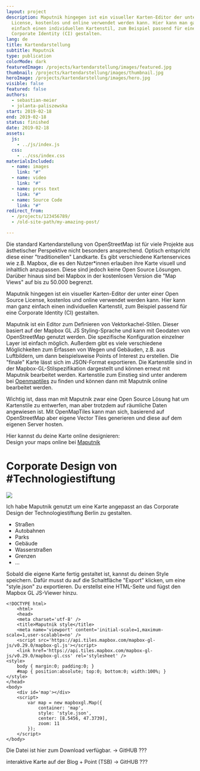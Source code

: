 ```yaml
---
layout: project
description: Maputnik hingegen ist ein visueller Karten-Editor der unter einer Open Source
  License, kostenlos und online verwendet werden kann. Hier kann man ganz
  einfach einen individuellen Kartenstil, zum Beispiel passend für eine
  Corporate Identity (CI) gestalten.
lang: de
title: Kartendarstellung
subtitle: Maputnik
type: publication
colorMode: dark
featuredImage: /projects/kartendarstellung/images/featured.jpg
thumbnail: /projects/kartendarstellung/images/thumbnail.jpg
heroImage: /projects/kartendarstellung/images/hero.jpg
visible: false
featured: false
authors:
  - sebastian-meier
  - jolanta-paliszewska
start: 2019-02-18
end: 2019-02-18
status: finished
date: 2019-02-18
assets:
  js:
    - ../js/index.js
  css:
    - ../css/index.css
materialsIncluded:
  - name: images
    link: "#"
  - name: video
    link: "#"
  - name: press text
    link: "#"
  - name: Source Code
    link: "#"
redirect_from:
  - /projects/123456789/
  - /old-site-path/my-amazing-post/

---
```


Die standard Kartendarstellung von OpenStreetMap ist für viele Projekte aus ästhetischer Perspektive nicht besonders ansprechend. Optisch entspricht diese einer "traditionellen" Landkarte. Es gibt verschiedene Kartenservices wie z.B. Mapbox, die es den Nutzer*innen erlauben ihre Karte visuell und inhaltlich anzupassen. Diese sind jedoch keine Open Source Lösungen. Darüber hinaus sind bei Mapbox in der kostenlosen Version die "Map Views" auf bis zu 50.000 begrenzt.

Maputnik hingegen ist ein visueller Karten-Editor der unter einer Open Source License, kostenlos und online verwendet werden kann. Hier kann man ganz einfach einen individuellen Kartenstil, zum Beispiel passend für eine Corporate Identity (CI) gestalten.

Maputnik ist ein Editor zum Definieren von Vektorkachel-Stilen. Dieser basiert auf der Mapbox GL JS Styling-Sprache und kann mit Geodaten von OpenStreetMap genutzt werden. Die spezifische Konfiguration einzelner Layer ist einfach möglich. Außerdem gibt es viele verschiedene Möglichkeiten zum Erfassen von Wegen und Gebäuden, z.B. aus Luftbildern, um dann beispielsweise Points of Interest zu erstellen. Die "finale" Karte lässt sich im JSON-Format exportieren. Die Kartenstile sind in der Mapbox-GL-Stilspezifikation dargestellt und können erneut mit Maputnik bearbeitet werden. Kartenstile zum Einstieg sind unter anderem bei [Openmaptiles](http://openmaptiles.org/) zu finden und können dann mit Maputnik online bearbeitet werden.

Wichtig ist, dass man mit Maputnik zwar eine Open Source Lösung hat um Kartenstile zu entwerfen, man aber trotzdem auf räumliche Daten angewiesen ist. Mit OpenMapTiles kann man sich, basierend auf OpenStreetMap aber eigene Vector Tiles generieren und diese auf dem eigenen Server hosten.


Hier kannst du deine Karte online designieren:  
Design your maps online bei [Maputnik](https://maputnik.github.io/editor/)

# Corporate Design von #Technologiestiftung 
![](/CI.png)

 

Ich habe Maputnik genutzt um eine Karte angepasst an das Corporate Design der Technologiestiftung Berlin zu gestalten. 

- Straßen
- Autobahnen
- Parks
- Gebäude
- Wasserstraßen
- Grenzen
- ...

Sobald die eigene Karte fertig gestaltet ist, kannst du deinen Style speichern. Dafür musst du auf die Schaltfläche "Export"  klicken, um eine "style.json" zu exportieren. Du erstellst eine HTML-Seite und fügst den Mapbox GL JS-Viewer hinzu. 


	<!DOCTYPE html>
		<html>
		<head>
	    <meta charset='utf-8' />
	    <title>Maputnik style</title>
	    <meta name='viewport' content='initial-scale=1,maximum-scale=1,user-scalable=no' />
	    <script src='https://api.tiles.mapbox.com/mapbox-gl-js/v0.29.0/mapbox-gl.js'></script>
	    <link href='https://api.tiles.mapbox.com/mapbox-gl-js/v0.29.0/mapbox-gl.css' rel='stylesheet' />
    <style>
        body { margin:0; padding:0; }
        #map { position:absolute; top:0; bottom:0; width:100%; }
    </style>
	</head>
	<body>
	    <div id='map'></div>
	    <script>
	        var map = new mapboxgl.Map({
	            container: 'map',
	            style: 'style.json',
	            center: [8.5456, 47.3739],
	            zoom: 11
	        });
	    </script>
	</body>




Die Datei ist hier zum Download verfügbar.
-> GitHUB ???

interaktive Karte auf der Blog + Point (TSB) 
-> GitHUB ???





